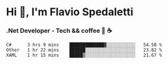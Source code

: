 # Hi 👋, I'm Flavio Spedaletti
### .Net Developer - Tech && coffee 🤖 ☕

<!--START_SECTION:waka-->
```text
C#      3 hrs 9 mins    █████████████▓░░░░░░░░░░░   54.50 % 
Other   1 hr 22 mins    ██████░░░░░░░░░░░░░░░░░░░   23.82 % 
XAML    1 hr 15 mins    █████▒░░░░░░░░░░░░░░░░░░░   21.67 % 
```
<!--END_SECTION:waka-->

<!--
[![Top Langs](https://github-readme-stats.vercel.app/api/top-langs/?username=flaviospedaletti&layout=compact&theme=radical)](https://github.com/anuraghazra/github-readme-stats)
-->

<!--
**FlavioSpedaletti/FlavioSpedaletti** is a ✨ _special_ ✨ repository because its `README.md` (this file) appears on your GitHub profile.

Here are some ideas to get you started:

- 🔭 I’m currently working on ...
- 🌱 I’m currently learning ...
- 👯 I’m looking to collaborate on ...
- 🤔 I’m looking for help with ...
- 💬 Ask me about ...
- 📫 How to reach me: ...
- 😄 Pronouns: ...
- ⚡ Fun fact: ...
-->
